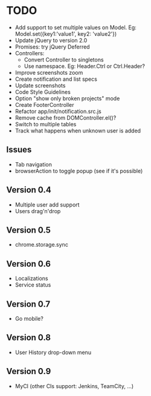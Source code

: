 # TODO

* Add support to set multiple values on Model.
	Eg: Model.set({key1:'value1', key2: 'value2'})
* Update jQuery to version 2.0
* Promises: try jQuery Deferred
* Controllers:
	* Convert Controller to singletons
	* Use namespace. Eg: Header.Ctrl or Ctrl.Header?
* Improve screenshots zoom
* Create notification and list specs
* Update screenshots
* Code Style Guidelines
* Option "show only broken projects" mode
* Create FooterController
* Refactor app/init/notification.src.js
* Remove cache from DOMController.el()?
* Switch to multiple tables
* Track what happens when unknown user is added


## Issues

* Tab navigation
* browserAction to toggle popup (see if it's possible)


## Version 0.4

* Multiple user add support
* Users drag'n'drop


## Version 0.5

* chrome.storage.sync


## Version 0.6

* Localizations
* Service status


## Version 0.7

* Go mobile?


## Version 0.8

* User History drop-down menu


## Version 0.9

* MyCI (other CIs support: Jenkins, TeamCity, ...)
